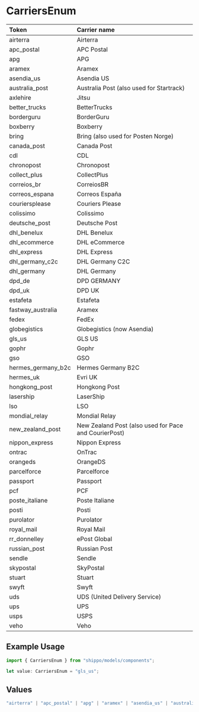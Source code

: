 # CarriersEnum

|Token | Carrier name|
|:---|:---|
| airterra | Airterra |
| apc_postal | APC Postal|
| apg | APG|
| aramex | Aramex|
| asendia_us | Asendia US|
| australia_post | Australia Post (also used for Startrack)|
| axlehire | Jitsu|
| better_trucks | BetterTrucks|
| borderguru | BorderGuru|
| boxberry | Boxberry|
| bring | Bring (also used for Posten Norge)|
| canada_post | Canada Post|
| cdl | CDL|
| chronopost | Chronopost|
| collect_plus | CollectPlus|
| correios_br | CorreiosBR|
| correos_espana | Correos España |
| couriersplease | Couriers Please|
| colissimo | Colissimo|
| deutsche_post | Deutsche Post|
| dhl_benelux | DHL Benelux|
| dhl_ecommerce | DHL eCommerce|
| dhl_express | DHL Express|
| dhl_germany_c2c | DHL Germany C2C|
| dhl_germany | DHL Germany|
| dpd_de | DPD GERMANY|
| dpd_uk | DPD UK|
| estafeta | Estafeta|
| fastway_australia | Aramex|
| fedex | FedEx|
| globegistics | Globegistics (now Asendia)|
| gls_us | GLS US|
| gophr | Gophr|
| gso | GSO|
| hermes_germany_b2c | Hermes Germany B2C|
| hermes_uk | Evri UK |
| hongkong_post | Hongkong Post|
| lasership | LaserShip|
| lso | LSO|
| mondial_relay | Mondial Relay|
| new_zealand_post | New Zealand Post (also used for Pace and CourierPost)|
| nippon_express | Nippon Express|
| ontrac | OnTrac|
| orangeds | OrangeDS|
| parcelforce | Parcelforce|
| passport | Passport|
| pcf | PCF|
| poste_italiane | Poste Italiane |
| posti | Posti|
| purolator | Purolator|
| royal_mail | Royal Mail|
| rr_donnelley | ePost Global|
| russian_post | Russian Post|
| sendle | Sendle|
| skypostal | SkyPostal|
| stuart | Stuart|
| swyft | Swyft|
| uds | UDS (United Delivery Service)|
| ups | UPS|
| usps | USPS|
| veho | Veho |


## Example Usage

```typescript
import { CarriersEnum } from "shippo/models/components";

let value: CarriersEnum = "gls_us";
```

## Values

```typescript
"airterra" | "apc_postal" | "apg" | "aramex" | "asendia_us" | "australia_post" | "axlehire" | "better_trucks" | "borderguru" | "boxberry" | "bring" | "canada_post" | "cdl" | "chronopost" | "collect_plus" | "correios_br" | "correos_espana" | "couriersplease" | "colissimo" | "deutsche_post" | "dhl_benelux" | "dhl_ecommerce" | "dhl_express" | "dhl_germany_c2c" | "dhl_germany" | "dpd_de" | "dpd_uk" | "estafeta" | "fastway_australia" | "fedex" | "globegistics" | "gls_us" | "gophr" | "gso" | "hermes_germany_b2c" | "hermes_uk" | "hongkong_post" | "lasership" | "lso" | "mondial_relay" | "new_zealand_post" | "nippon_express" | "ontrac" | "orangeds" | "parcelforce" | "passport" | "pcf" | "poste_italiane" | "posti" | "purolator" | "royal_mail" | "rr_donnelley" | "russian_post" | "sendle" | "skypostal" | "stuart" | "swyft" | "uds" | "ups" | "usps" | "veho"
```